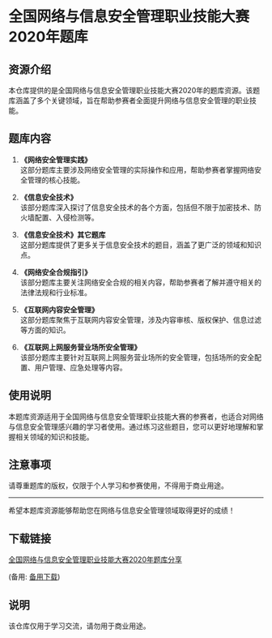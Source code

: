 # 全国网络与信息安全管理职业技能大赛2020年题库

## 资源介绍

本仓库提供的是全国网络与信息安全管理职业技能大赛2020年的题库资源。该题库涵盖了多个关键领域，旨在帮助参赛者全面提升网络与信息安全管理的职业技能。

## 题库内容

1. **《网络安全管理实践》**  
   这部分题库主要涉及网络安全管理的实际操作和应用，帮助参赛者掌握网络安全管理的核心技能。

2. **《信息安全技术》**  
   该部分题库深入探讨了信息安全技术的各个方面，包括但不限于加密技术、防火墙配置、入侵检测等。

3. **《信息安全技术》其它题库**  
   这部分题库提供了更多关于信息安全技术的题目，涵盖了更广泛的领域和知识点。

4. **《网络安全合规指引》**  
   该部分题库主要关注网络安全合规的相关内容，帮助参赛者了解并遵守相关的法律法规和行业标准。

5. **《互联网内容安全管理》**  
   这部分题库聚焦于互联网内容安全管理，涉及内容审核、版权保护、信息过滤等方面的知识。

6. **《互联网上网服务营业场所安全管理》**  
   该部分题库主要针对互联网上网服务营业场所的安全管理，包括场所的安全配置、用户管理、应急处理等内容。

## 使用说明

本题库资源适用于全国网络与信息安全管理职业技能大赛的参赛者，也适合对网络与信息安全管理感兴趣的学习者使用。通过练习这些题目，您可以更好地理解和掌握相关领域的知识和技能。

## 注意事项

请尊重题库的版权，仅限于个人学习和参赛使用，不得用于商业用途。

---

希望本题库资源能够帮助您在网络与信息安全管理领域取得更好的成绩！

## 下载链接
[全国网络与信息安全管理职业技能大赛2020年题库分享](https://pan.quark.cn/s/0a5d3e2326c3) 

(备用: [备用下载](https://pan.baidu.com/s/1EXDHVuQOOYnCcYbAhvkR7w?pwd=1234))

## 说明

该仓库仅用于学习交流，请勿用于商业用途。
